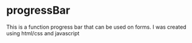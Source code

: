# progressBar
This is a function progress bar that can be used on forms. I was created using html/css and javascript
